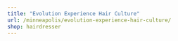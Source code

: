 ```yaml
---
title: "Evolution Experience Hair Culture"
url: /minneapolis/evolution-experience-hair-culture/
shop: hairdresser
---
```

